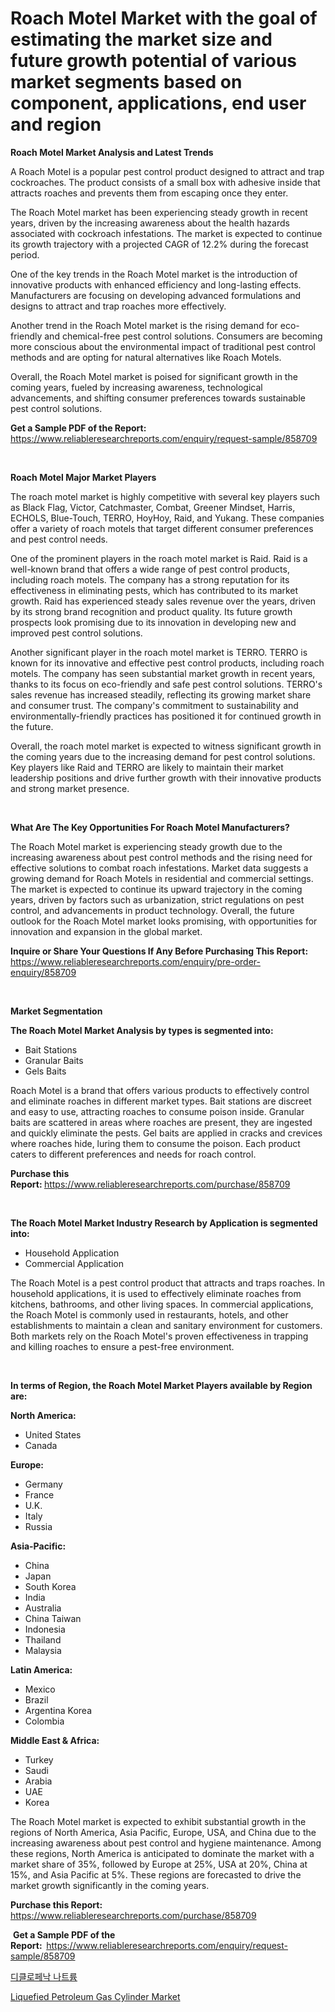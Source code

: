 <p><h1>Roach Motel Market with the goal of estimating the market size and future growth potential of various market segments based on component, applications, end user and region</h1></p><p><strong>Roach Motel Market Analysis and Latest Trends</strong></p>
<p><p>A Roach Motel is a popular pest control product designed to attract and trap cockroaches. The product consists of a small box with adhesive inside that attracts roaches and prevents them from escaping once they enter.</p><p>The Roach Motel market has been experiencing steady growth in recent years, driven by the increasing awareness about the health hazards associated with cockroach infestations. The market is expected to continue its growth trajectory with a projected CAGR of 12.2% during the forecast period.</p><p>One of the key trends in the Roach Motel market is the introduction of innovative products with enhanced efficiency and long-lasting effects. Manufacturers are focusing on developing advanced formulations and designs to attract and trap roaches more effectively.</p><p>Another trend in the Roach Motel market is the rising demand for eco-friendly and chemical-free pest control solutions. Consumers are becoming more conscious about the environmental impact of traditional pest control methods and are opting for natural alternatives like Roach Motels.</p><p>Overall, the Roach Motel market is poised for significant growth in the coming years, fueled by increasing awareness, technological advancements, and shifting consumer preferences towards sustainable pest control solutions.</p></p>
<p><strong>Get a Sample PDF of the Report:&nbsp;</strong> <a href="https://www.reliableresearchreports.com/enquiry/request-sample/858709">https://www.reliableresearchreports.com/enquiry/request-sample/858709</a></p>
<p>&nbsp;</p>
<p><strong>Roach Motel Major Market Players</strong></p>
<p><p>The roach motel market is highly competitive with several key players such as Black Flag, Victor, Catchmaster, Combat, Greener Mindset, Harris, ECHOLS, Blue-Touch, TERRO, HoyHoy, Raid, and Yukang. These companies offer a variety of roach motels that target different consumer preferences and pest control needs.</p><p>One of the prominent players in the roach motel market is Raid. Raid is a well-known brand that offers a wide range of pest control products, including roach motels. The company has a strong reputation for its effectiveness in eliminating pests, which has contributed to its market growth. Raid has experienced steady sales revenue over the years, driven by its strong brand recognition and product quality. Its future growth prospects look promising due to its innovation in developing new and improved pest control solutions.</p><p>Another significant player in the roach motel market is TERRO. TERRO is known for its innovative and effective pest control products, including roach motels. The company has seen substantial market growth in recent years, thanks to its focus on eco-friendly and safe pest control solutions. TERRO's sales revenue has increased steadily, reflecting its growing market share and consumer trust. The company's commitment to sustainability and environmentally-friendly practices has positioned it for continued growth in the future.</p><p>Overall, the roach motel market is expected to witness significant growth in the coming years due to the increasing demand for pest control solutions. Key players like Raid and TERRO are likely to maintain their market leadership positions and drive further growth with their innovative products and strong market presence.</p></p>
<p>&nbsp;</p>
<p><strong>What Are The Key Opportunities For Roach Motel Manufacturers?</strong></p>
<p><p>The Roach Motel market is experiencing steady growth due to the increasing awareness about pest control methods and the rising need for effective solutions to combat roach infestations. Market data suggests a growing demand for Roach Motels in residential and commercial settings. The market is expected to continue its upward trajectory in the coming years, driven by factors such as urbanization, strict regulations on pest control, and advancements in product technology. Overall, the future outlook for the Roach Motel market looks promising, with opportunities for innovation and expansion in the global market.</p></p>
<p><strong>Inquire or Share Your Questions If Any Before Purchasing This Report:</strong> <a href="https://www.reliableresearchreports.com/enquiry/pre-order-enquiry/858709">https://www.reliableresearchreports.com/enquiry/pre-order-enquiry/858709</a></p>
<p>&nbsp;</p>
<p><strong>Market Segmentation</strong></p>
<p><strong>The Roach Motel Market Analysis by types is segmented into:</strong></p>
<p><ul><li>Bait Stations</li><li>Granular Baits</li><li>Gels Baits</li></ul></p>
<p><p>Roach Motel is a brand that offers various products to effectively control and eliminate roaches in different market types. Bait stations are discreet and easy to use, attracting roaches to consume poison inside. Granular baits are scattered in areas where roaches are present, they are ingested and quickly eliminate the pests. Gel baits are applied in cracks and crevices where roaches hide, luring them to consume the poison. Each product caters to different preferences and needs for roach control.</p></p>
<p><strong>Purchase this Report:&nbsp;</strong><a href="https://www.reliableresearchreports.com/purchase/858709">https://www.reliableresearchreports.com/purchase/858709</a></p>
<p>&nbsp;</p>
<p><strong>The Roach Motel Market Industry Research by Application is segmented into:</strong></p>
<p><ul><li>Household Application</li><li>Commercial Application</li></ul></p>
<p><p>The Roach Motel is a pest control product that attracts and traps roaches. In household applications, it is used to effectively eliminate roaches from kitchens, bathrooms, and other living spaces. In commercial applications, the Roach Motel is commonly used in restaurants, hotels, and other establishments to maintain a clean and sanitary environment for customers. Both markets rely on the Roach Motel's proven effectiveness in trapping and killing roaches to ensure a pest-free environment.</p></p>
<p>&nbsp;</p>
<p><strong>In terms of Region, the Roach Motel Market Players available by Region are:</strong></p>
<p>
    <p> <strong> North America: </strong>
        <ul>
            <li>United States</li>
            <li>Canada</li>
        </ul>
        </p> 
    <p> <strong> Europe: </strong>
        <ul>
            <li>Germany</li>
            <li>France</li>
            <li>U.K.</li>
            <li>Italy</li>
            <li>Russia</li>
        </ul>
        </p> 
    <p> <strong> Asia-Pacific: </strong>
        <ul>
            <li>China</li>
            <li>Japan</li>
            <li>South Korea</li>
            <li>India</li>
            <li>Australia</li>
            <li>China Taiwan</li>
            <li>Indonesia</li>
            <li>Thailand</li>
            <li>Malaysia</li>
        </ul>
        </p> 
    <p> <strong> Latin America: </strong>
        <ul>
            <li>Mexico</li>
            <li>Brazil</li>
            <li>Argentina Korea</li>
            <li>Colombia</li>
        </ul>
        </p> 
    <p> <strong> Middle East & Africa: </strong>
        <ul>
            <li>Turkey</li>
            <li>Saudi</li>
            <li>Arabia</li>
            <li>UAE</li>
            <li>Korea</li>
        </ul>
    </p>
    </p>
<p><p>The Roach Motel market is expected to exhibit substantial growth in the regions of North America, Asia Pacific, Europe, USA, and China due to the increasing awareness about pest control and hygiene maintenance. Among these regions, North America is anticipated to dominate the market with a market share of 35%, followed by Europe at 25%, USA at 20%, China at 15%, and Asia Pacific at 5%. These regions are forecasted to drive the market growth significantly in the coming years.</p></p>
<p><strong>Purchase this Report: </strong><a href="https://www.reliableresearchreports.com/purchase/858709">https://www.reliableresearchreports.com/purchase/858709</a></p>
<p>&nbsp;<strong>Get a Sample PDF of the Report:&nbsp;&nbsp;</strong><a href="https://www.reliableresearchreports.com/enquiry/request-sample/858709">https://www.reliableresearchreports.com/enquiry/request-sample/858709</a></p>
<p><strong></strong></p>
<p><p><a href="https://github.com/fredrickeglers/Market-Research-Report-List-1/blob/main/86662972901.md">디클로페낙 나트륨</a></p><p><a href="https://github.com/Sherrillcrooksxa8i18ucf2m/Market-Research-Report-List-1/blob/main/liquefied-petroleum-gas-cylinder-market.md">Liquefied Petroleum Gas Cylinder Market</a></p></p>